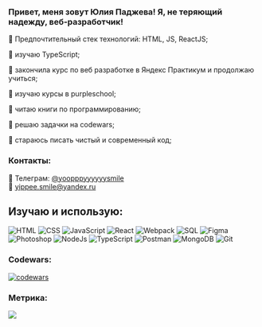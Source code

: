 ### Привет, меня зовут Юлия Паджева! Я, не теряющий надежду, веб-разработчик!


:small_blue_diamond: Предпочтительный стек технологий: HTML, JS, ReactJS;

:small_blue_diamond: изучаю TypeScript;

:small_blue_diamond: закончила курс по веб разработке в Яндекс Практикум и продолжаю учиться;

:small_blue_diamond: изучаю курсы в purpleschool;

:small_blue_diamond: читаю книги по программированию;

:small_blue_diamond: решаю задачки на codewars;

:small_blue_diamond: стараюсь писать чистый и современный код;



### Контакты:
:iphone: Телеграм: [@yoopppyyyyyysmile](https://t.me/yoopppyyyyyysmile)   
📧 yippee.smile@yandex.ru



## Изучаю и использую:
![HTML](https://img.shields.io/badge/-HTML-20232A?style=for-the-badge&logo=html5)
![CSS](https://img.shields.io/badge/-CSS-20232A?style=for-the-badge&logo=CSS3)
![JavaScript](https://img.shields.io/badge/-JavaScript-20232A?style=for-the-badge&logo=javascript)
![React](https://img.shields.io/badge/-React-20232A?style=for-the-badge&logo=react)
![Webpack](https://img.shields.io/badge/-webpack-20232A?style=for-the-badge&logo=webpack)
![SQL](https://img.shields.io/badge/-SQL-20232A?style=for-the-badge&logo=sql)
![Figma](https://img.shields.io/badge/-figma-20232A?style=for-the-badge&logo=figma)
![Photoshop](https://img.shields.io/badge/-Photoshop-20232A?style=for-the-badge&logo=AdobePhotoshop)
![NodeJs](https://img.shields.io/badge/-NodeJs-20232A?style=for-the-badge&logo=node.Js)
![TypeScript](https://img.shields.io/badge/-TypeScript-20232A?style=for-the-badge&logo=TS)
![Postman](https://img.shields.io/badge/-Postman-20232A?style=for-the-badge&logo=postman)
![MongoDB](https://img.shields.io/badge/-MongoDB-20232A?style=for-the-badge&logo=MongoDB)
![Git](https://img.shields.io/badge/-Git-20232A?style=for-the-badge&logo=Git)


### Codewars:

[![codewars](https://www.codewars.com/users/yoopppyyyyyy/badges/small)](https://www.codewars.com/users/yoopppyyyyyy)



### Метрика: 
![](https://komarev.com/ghpvc/?username=YippeeSmile)
